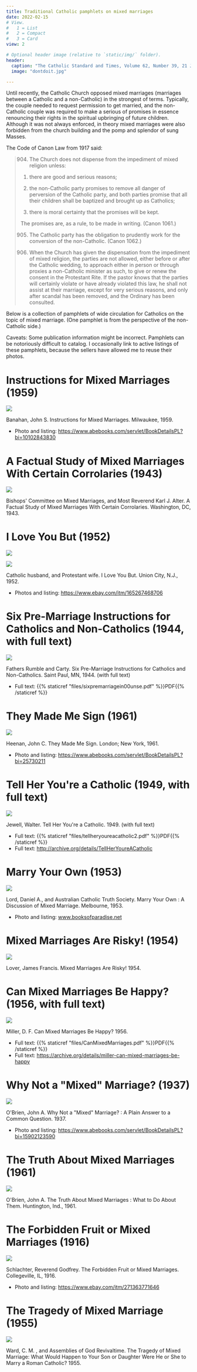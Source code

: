 ```yaml
---
title: Traditional Catholic pamphlets on mixed marriages
date: 2022-02-15
# View.
#   1 = List
#   2 = Compact
#   3 = Card
view: 2

# Optional header image (relative to `static/img/` folder).
header:
  caption: "The Catholic Standard and Times, Volume 62, Number 39, 21 June 1957"
  image: "dontdoit.jpg"

---
```


Until recently, the Catholic Church opposed mixed marriages (marriages between a Catholic and a non-Catholic) in the strongest of terms. Typically, the couple needed to request permission to get married, and the non-Catholic couple was required to make a serious of promises in essence renouncing their rights in the spiritual upbringing of future children. Although it was not always enforced, in theory mixed marriages were also forbidden from the church building and the pomp and splendor of sung Masses. 

The Code of Canon Law from 1917 said: 

> 904. The Church does not dispense from the impediment of mixed religion unless:
> 
> 1) there are good and serious reasons;
> 
> 2) the non-Catholic party promises to remove all danger of perversion of the Catholic party, and both parties promise that all their children shall be baptized and brought up as Catholics;
> 
> 3) there is moral certainty that the promises will be kept.
> 
> The promises are, as a rule, to be made in writing. (Canon 1061.)
> 
> 905. The Catholic party has the obligation to prudently work for the conversion of the non-Catholic. (Canon 1062.)
> 
> 906. When the Church has given the dispensation from the impediment of mixed religion, the parties are not allowed, either before or after the Catholic wedding, to approach either in person or through proxies a non-Catholic minister as such, to give or renew the consent in the Protestant Rite. If the pastor knows that the parties will certainly violate or have already violated this law, he shall not assist at their marriage, except for very serious reasons, and only after scandal has been removed, and the Ordinary has been consulted.

Below is a collection of pamphlets of wide circulation for Catholics on the topic of mixed marriage. (One pamphlet is from the perspective of the non-Catholic side.)

Caveats: Some publication information might be incorrect. Pamphlets can be notoriously difficult to catalog. I occasionally link to active listings of these pamphlets, because the sellers have allowed me to reuse their photos. 

# Instructions for Mixed Marriages (1959)

![](/uploads/mixedmarriage/instructionsformixed.JPG)

Banahan, John S. Instructions for Mixed Marriages. Milwaukee, 1959.

* Photo and listing: https://www.abebooks.com/servlet/BookDetailsPL?bi=10102843830

# A Factual Study of Mixed Marriages With Certain Corrolaries (1943)

![](/uploads/mixedmarriage/afactualstudy.png)

Bishops' Committee on Mixed Marriages, and Most Reverend Karl J. Alter. A Factual Study of Mixed Marriages With Certain Corrolaries. Washington, DC, 1943.

# I Love You But (1952)

![](/uploads/mixedmarriage/iloveyoubut.jpg)

![](/uploads/mixedmarriage/iloveyoubut2.jpg)

Catholic husband, and Protestant wife. I Love You But. Union City, N.J., 1952.

* Photos and listing: https://www.ebay.com/itm/165267468706

# Six Pre-Marriage Instructions for Catholics and Non-Catholics (1944, with full text)

![](/uploads/mixedmarriage/sixpremarriage.png)

Fathers Rumble and Carty. Six Pre-Marriage Instructions for Catholics and Non-Catholics. Saint Paul, MN, 1944. (with full text)

* Full text: {{% staticref "files/sixpremarriagein00unse.pdf" %}}PDF{{% /staticref %}}

# They Made Me Sign (1961)

![](/uploads/mixedmarriage/theymademesign.jpg)

Heenan, John C. They Made Me Sign. London; New York, 1961.

* Photo and listing: https://www.abebooks.com/servlet/BookDetailsPL?bi=25730211

# Tell Her You're a Catholic (1949, with full text)

![](/uploads/mixedmarriage/tellher.png)

Jewell, Walter. Tell Her You're a Catholic. 1949. (with full text)

* Full text: {{% staticref "files/tellheryoureacatholic2.pdf" %}}PDF{{% /staticref %}}
* Full text: http://archive.org/details/TellHerYoureACatholic

# Marry Your Own (1953)

![](/uploads/mixedmarriage/marryyourown.jpeg)

Lord, Daniel A., and Australian Catholic Truth Society. Marry Your Own : A Discussion of Mixed Marriage. Melbourne, 1953.

* Photo and listing: www.booksofparadise.net

# Mixed Marriages Are Risky! (1954)

![](/uploads/mixedmarriage/mixedmarriagesarerisky.png)

Lover, James Francis. Mixed Marriages Are Risky! 1954.

# Can Mixed Marriages Be Happy? (1956, with full text)

![](/uploads/mixedmarriage/canmixedmarriages.png)

Miller, D. F. Can Mixed Marriages Be Happy? 1956. 

* Full text: {{% staticref "files/CanMixedMarriages.pdf" %}}PDF{{% /staticref %}}
* Full text: https://archive.org/details/miller-can-mixed-marriages-be-happy

# Why Not a "Mixed" Marriage? (1937)

![](/uploads/mixedmarriage/whynotamixed.jpg)

O'Brien, John A. Why Not a "Mixed" Marriage? : A Plain Answer to a Common Question. 1937.

* Photo and listing: https://www.abebooks.com/servlet/BookDetailsPL?bi=15902123590

# The Truth About Mixed Marriages (1961)

![](/uploads/mixedmarriage/thetruthabout.jpg)

O'Brien, John A. The Truth About Mixed Marriages : What to Do About Them. Huntington, Ind., 1961.

# The Forbidden Fruit or Mixed Marriages (1916)

![](/uploads/mixedmarriage/forbiddenfruit.jpg)

Schlachter, Reverend Godfrey. The Forbidden Fruit or Mixed Marriages. Collegeville, IL, 1916.

* Photo and listing: https://www.ebay.com/itm/271363771646

# The Tragedy of Mixed Marriage (1955)

![](/uploads/mixedmarriage/thetragedyof.jpg)

Ward, C. M. , and Assemblies of God Revivaltime. The Tragedy of Mixed Marriage: What Would Happen to Your Son or Daughter Were He or She to Marry a Roman Catholic? 1955.
